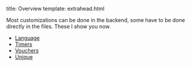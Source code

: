 title: Overview
template: extrahead.html


Most customizations can be done in the backend, some have to be done directly in the files. These I show you now.

- <a href="/config-language/">Language</a>
- <a href="/config-timers/">Timers</a>
- <a href="/config-vouchers/">Vouchers</a>
- <a href="/config-unique/">Unique</a>
